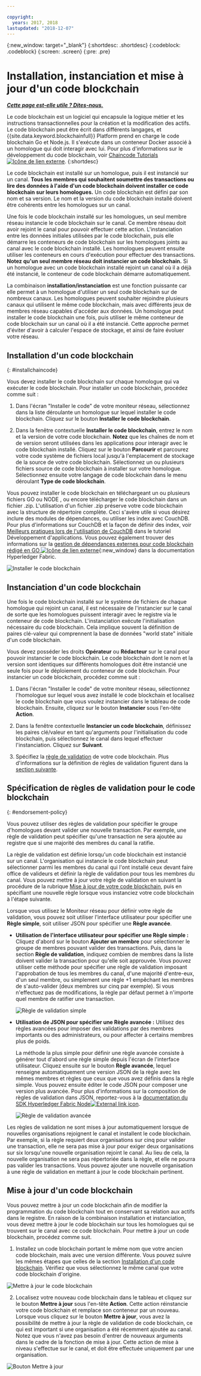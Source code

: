 ```yaml
---

copyright:
  years: 2017, 2018
lastupdated: "2018-12-07"
---
```


{:new_window: target="_blank"}
{:shortdesc: .shortdesc}
{:codeblock: .codeblock}
{:screen: .screen}
{:pre: .pre}

# Installation, instanciation et mise à jour d'un code blockchain


***[Cette page est-elle utile ? Dites-nous.](https://www.surveygizmo.com/s3/4501493/IBM-Blockchain-Documentation)***


Le code blockchain est un logiciel qui encapsule la logique métier et les instructions transactionnelles
pour la création et la modification des actifs. Le code blockchain peut être écrit dans différents langages, et {{site.data.keyword.blockchainfull}} Platform prend en charge le code blockchain Go et Node.js. Il s'exécute dans un conteneur Docker associé à un homologue qui doit interagir avec lui. Pour plus d'informations sur le développement du code blockchain, voir [Chaincode Tutorials ![Icône de lien externe](../images/external_link.svg "Icône de lien externe")](http://hyperledger-fabric.readthedocs.io/en/release-1.2/chaincode.html).
{:shortdesc}

Le code blockchain est installé sur un homologue, puis il est instancié sur un canal. **Tous les membres qui souhaitent soumettre des transactions ou lire des données à l'aide d'un code blockchain doivent installer ce code blockchain sur leurs homologues.** Un code blockchain est défini par son nom et sa version. Le nom et la version du code blockchain installé doivent être cohérents entre les homologues sur un canal.

Une fois le code blockchain installé sur les homologues, un seul membre réseau instancie le code blockchain sur le canal. Ce membre réseau doit avoir rejoint le canal pour pouvoir effectuer cette action. L'instanciation entre les données initiales utilisées par le code blockchain, puis elle démarre les conteneurs de code blockchain sur les homologues joints au canal avec le code blockchain installé. Les homologues peuvent ensuite utiliser les conteneurs en cours d'exécution pour effectuer des transactions. **Notez qu'un seul membre réseau doit instancier un code blockchain.** Si un homologue avec un code blockchain installé rejoint un canal où il a déjà été instancié, le conteneur de code blockchain démarre automatiquement.

La combinaison **installation/instanciation** est une fonction puissante car elle permet à un homologue d'utiliser un seul code blockchain sur de nombreux canaux. Les homologues peuvent souhaiter rejoindre plusieurs canaux qui utilisent le même code blockchain, mais avec différents jeux de membres réseau capables d'accéder aux données. Un homologue peut installer le code blockchain une fois, puis utiliser le même conteneur de code blockchain sur un canal où il a été instancié. Cette approche permet d'éviter d'avoir à calculer l'espace de stockage, et ainsi de faire évoluer votre réseau.

## Installation d'un code blockchain
{: #installchaincode}

Vous devez installer le code blockchain sur chaque homologue qui va exécuter le code blockchain. Pour installer un code blockchain, procédez comme suit :
1. Dans l'écran "Installer le code" de votre moniteur réseau, sélectionnez dans la liste déroulante un homologue sur lequel installer le code blockchain. Cliquez sur le bouton **Installer le code blockchain**.
<!--
  ![Chaincode screen](../images/chaincode_install_overview.png "Chaincode screen")
-->

2. Dans la fenêtre contextuelle **Installer le code blockchain**, entrez le nom et la version de votre code blockchain. **Notez** que les chaînes de nom et de version seront utilisées dans les applications pour interagir avec le code blockchain installé. Cliquez sur le bouton **Parcourir** et parcourez votre code système de fichiers local jusqu'à l'emplacement de stockage de la source de votre code blockchain. Sélectionnez un ou plusieurs fichiers source de code blockchain à installer sur votre homologue. Sélectionnez ensuite votre langage de code blockchain dans le menu déroulant **Type de code blockchain**.

Vous pouvez installer le code blockchain en téléchargeant un ou plusieurs fichiers GO ou NODE , ou encore télécharger le code blockchain dans un fichier .zip. L'utilisation d'un fichier .zip préserve votre code blockchain avec la structure de répertoire complète. Ceci s'avère utile si vous désirez inclure des modules de dépendances, ou utiliser les index avec CouchDB. Pour plus d'informations sur CouchDB et la façon de définir des index, voir  [Meilleurs pratiques lors de l'utilisation de CouchDB](/docs/services/blockchain/v10_application.html#couchdb-indices) dans le tutoriel Développement d'applications. Vous pouvez également trouver des informations sur la [gestion de dépendances externes pour code blockchain rédigé en GO ![Icône de lien externe](../images/external_link.svg "Icône de lien externe")](https://hyperledger-fabric.readthedocs.io/en/release-1.2/chaincode4ade.html#managing-external-dependencies-for-chaincode-written-in-go){:new_window} dans la documentation Hyperledger Fabric.

  ![Installer le code blockchain](../images/chaincode_install.png "Installer le code blockchain")

## Instanciation d'un code blockchain
Une fois le code blockchain installé sur le système de fichiers de chaque homologue qui rejoint un canal, il est nécessaire de l'instancier sur le canal de sorte que les homologues puissent interagir avec le registre via le conteneur de code blockchain. L'instanciation exécute l'initialisation nécessaire du code blockchain. Cela implique souvent la définition de paires clé-valeur qui comprennent la base de données "world state" initiale d'un code blockchain.

Vous devez posséder les droits **Opérateur** ou **Rédacteur** sur le canal pour pouvoir instancier le code blockchain. Le code blockchain dont le nom et la version sont identiques sur différents homologues doit être instancié une seule fois pour le déploiement du conteneur de code blockchain. Pour instancier un code blockchain, procédez comme suit :
1. Dans l'écran "Installer le code" de votre moniteur réseau, sélectionnez l'homologue sur lequel vous avez installé le code blockchain et localisez le code blockchain que vous voulez instancier dans le tableau de code blockchain. Ensuite, cliquez sur le bouton **Instancier** sous l'en-tête **Action**.
<!--
  ![Instantiate Chaincode](../images/chaincode_instantiate.png "Instantiate Chaincode")
-->

2. Dans la fenêtre contextuelle **Instancier un code blockchain**, définissez les paires clé/valeur en tant qu'arguments pour l'initialisation du code blockchain, puis sélectionnez le canal dans lequel effectuer l'instanciation.  Cliquez sur **Suivant**.
<!--
  ![Instantiate Chaincode panel](../images/chaincode_instantiate_panel.png "Instantiate Chaincode panel")
-->

3. Spécifiez la [règle de validation](/docs/services/blockchain/glossary.html#endorsement-policy) de votre code blockchain. Plus d'informations sur la définition de règles de validation figurent dans la [section suivante](#specifying-chaincode-endorsement-policies).

## Spécification de règles de validation pour le code blockchain
{: #endorsement-policy}

Vous pouvez utiliser des règles de validation pour spécifier le groupe d'homologues devant valider une nouvelle transaction. Par exemple, une règle de validation peut spécifier qu'une transaction ne sera ajoutée au registre que si une majorité des membres du canal la ratifie.

La règle de validation est définie lorsqu'un code blockchain est instancié sur un canal. L'organisation qui instancie le code blockchain peut sélectionner parmi les membres du canal qui l'ont installé ceux devant faire office de valideurs et définir la règle de validation pour tous les membres du canal. Vous pouvez mettre à jour votre règle de validation en suivant la procédure de la rubrique [Mise à jour de votre code blockchain](#updating-a-chaincode), puis en spécifiant une nouvelle règle lorsque vous instanciez votre code blockchain à l'étape suivante.

Lorsque vous utilisez le Moniteur réseau pour définir votre règle de validation, vous pouvez soit utiliser l'interface utilisateur pour spécifier une **Règle simple**, soit utiliser JSON pour spécifier une **Règle avancée**.

* **Utilisation de l'interface utilisateur pour spécifier une Règle simple :** Cliquez d'abord sur le bouton **Ajouter un membre** pour sélectionner le groupe de membres pouvant valider des transactions. Puis, dans la section **Règle de validation**, indiquez combien de membres dans la liste doivent valider la transaction pour qu'elle soit approuvée. Vous pouvez utiliser cette méthode pour spécifier une règle de validation imposant l'approbation de tous les membres du canal, d'une majorité d'entre-eux, d'un seul membre, ou simplement une règle +1 empêchant les membres de s'auto-valider (deux membres sur cinq par exemple). Si vous n'effectuez pas de modifications, la règle par défaut permet à n'importe quel membre de ratifier une transaction.

  ![Règle de validation simple](../images/simple_endorsement.png "Règle de validation simple")

* **Utilisation de JSON pour spécifier une Règle avancée :** Utilisez des règles avancées pour imposer des validations par des membres importants ou des administrateurs, ou pour affecter à certains membres plus de poids.

  La méthode la plus simple pour définir une règle avancée consiste à générer tout d'abord une règle simple depuis l'écran de l'interface utilisateur. Cliquez ensuite sur le bouton **Règle avancée**, lequel renseigne automatiquement une version JSON de la règle avec les mêmes membres et règles que ceux que vous avez définis dans la règle simple. Vous pouvez ensuite éditer le code JSON pour composer une version plus avancée. Pour plus d'informations sur la composition de règles de validation dans JSON, reportez-vous à la [documentation du SDK Hyperledger Fabric Node![External link icon](../images/external_link.svg "External link icon")](https://fabric-sdk-node.github.io/global.html#ChaincodeInstantiateUpgradeRequest). <!--You can also find examples of advanced endorsement policies in the main [Hyperledger Fabric documentation![External link icon](../images/external_link.svg "External link icon")](https://hyperledger-fabric.readthedocs.io/en/release-1.2/arch-deep-dive.html#example-endorsement-policies)-->

  ![Règle de validation avancée](../images/advanced_endorsement.png "Règle de validation avancée")

Les règles de validation ne sont mises à jour automatiquement lorsque de nouvelles organisations rejoignent le canal et installent le code blockchain. Par exemple, si la règle requiert deux organisations sur cinq pour valider une transaction, elle ne sera pas mise à jour pour exiger deux organisations sur six lorsqu'une nouvelle organisation rejoint le canal. Au lieu de cela, la nouvelle organisation ne sera pas répertoriée dans la règle, et elle ne pourra pas valider les transactions. Vous pouvez ajouter une nouvelle organisation à une règle de validation en mettant à jour le code blockchain pertinent.

## Mise à jour d'un code blockchain

Vous pouvez mettre à jour un code blockchain afin de modifier la programmation du code blockchain tout en conservant sa relation aux actifs dans le registre. En raison de la combinaison installation et instanciation, vous devez mettre à jour le code blockchain sur tous les homologues qui se trouvent sur le canal avec ce code blockchain. Pour mettre à jour un code blockchain, procédez comme suit.

1. Installez un code blockchain portant le même nom que votre ancien code blockchain, mais avec une version différente. Vous pouvez suivre les mêmes étapes que celles de la section [Installation d'un code blockchain](#installchaincode). Vérifiez que vous sélectionnez le même canal que votre code blockchain d'origine.

  ![Mettre à jour le code blockchain](../images/upgrade_chaincode.png "Mettre à jour le code blockchain")

2. Localisez votre nouveau code blockchain dans le tableau et cliquez sur le bouton **Mettre à jour** sous l'en-tête **Action**. Cette action réinstancie votre code blockchain et remplace son conteneur par un nouveau. Lorsque vous cliquez sur le bouton **Mettre à jour**, vous avez la possibilité de mettre à jour la règle de validation de code blockchain, ce qui est important si une organisation a été récemment ajoutée au canal. Notez que vous n'avez pas besoin d'entrer de nouveaux arguments dans le cadre de la fonction de mise à jour. Cette action de mise à niveau s'effectue sur le canal, et doit être effectuée uniquement par une organisation.

  ![Bouton Mettre à jour](../images/upgrade_button.png "Bouton Mettre à jour")
